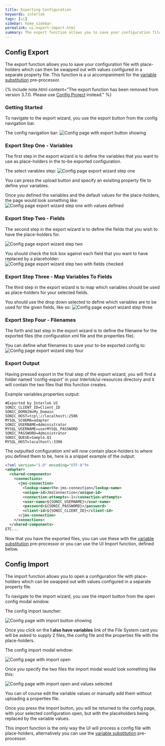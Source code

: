 ```yaml
---
title: Exporting Configuration
keywords: interlok
tags: [ui]
sidebar: home_sidebar
permalink: ui-export-import.html
summary: The export function allows you to save your configuration file with place-holders which can then be swapped out with values configured in a separate property file
---
```


## Config Export ##

The export function allows you to save your configuration file with place-holders which can then be swapped out with values configured in a separate property file. This function is a ui accompaniment for the [variable substitution](/pages/advanced/advanced-configuration-pre-processors#variable-substitution) pre-processor.

{% include note.html content="The export function has been removed from version 3.7.0. Please use [Config Project](/pages/ui/ui-config-project) instead." %}

### Getting Started ###

To navigate to the export wizard, you use the export button from the config navigation bar.

The config navigation bar:
![Config page with export button showing](../../images/ui-user-guide/config-export-button.png)


### Export Step One - Variables ###

The first step in the export wizard is to define the variables that you want to use as place-holders in the to-be exported configuration.

The select varables step:
![Config page export wizard step one](../../images/ui-user-guide/config-export-step-one.png)

You can press the upload button and specify an exisiting property file to define your variables.

Once you defined the variables and the default values for the place-holders, the page would look something like:
![Config page export wizard step one with values defined](../../images/ui-user-guide/config-export-step-one-with-values.png)

### Export Step Two - Fields ###

The second step in the export wizard is to define the fields that you wish to have the place-holders for.

![Config page export wizard step two](../../images/ui-user-guide/config-export-step-two.png)

You should check the tick box against each field that you want to have replaced by a placeholder:
![Config page export wizard step two with fields checked](../../images/ui-user-guide/config-export-step-two-checked.png)

### Export Step Three - Map Variables To Fields ###

The third step in the export wizard is to map which variables should be used as place-holders for your selected fields.

You should use the drop down selected to define which variables are to be used for the given fields, like so:
![Config page export wizard step three](../../images/ui-user-guide/config-export-three.png)

### Export Step Four - Filenames ###

The forth and last step in the export wizard is to define the filename for the exported files (the configuration xml file and the properties file).

You can define what filenames to save your to-be exported config to:
![Config page export wizard step four](../../images/ui-user-guide/config-export-step-four.png)

### Export Output ###

Having pressed export in the final step of the export wizard, you will find a folder named 'config-export' in your Interlok/ui-resources directory and it will contain the two files that this function creates.

Example variables.properties output:

```
#Exported by Interlok UI
SONIC_CLIENT_ID=Client_ID
SONIC_DOMAIN=My_Domain
SONIC_HOST=tcp\://localhost\:2506
MYSQL_SCHEMA=adapter
SONIC_USERNAME=Administrator
MYSQL_USERNAME=userMYSQL_PASSWORD
SONIC_PASSWORD=Administrator
SONIC_QUEUE=Sample.Q1
MYSQL_HOST=localhost\:3306
```

The outputted configuration xml will now contain place-holders to where you defined them to be, here is a snippet example of the output:

```xml
<?xml version="1.0" encoding="UTF-8"?>
<adapter>
  <shared-components>
    <connections>
      <jms-connection>
        <lookup-name>the-jms-connection</lookup-name>
        <unique-id>JmsConnection</unique-id>
        <connection-attempts>-1</connection-attempts>
        <user-name>${SONIC_USERNAME}</user-name>
        <password>${SONIC_PASSWORD}</password>
        <client-id>${SONIC_CLIENT_ID}</client-id>
      </jms-connection>
    </connections>
  </shared-components>
ETC...
```

Now that you have the exported files, you can use these with the  [variable substitution](/pages/advanced/advanced-configuration-pre-processors#variable-substitution) pre-processor or you can use the UI Import function, defined below.

## Config Import ##

The import function allows you to open a configuration file with place-holders which can be swapped out with values configured in a separate property file.

To navigate to the import wizard, you use the import button from the open config modal window.

The config import launcher:

![Config page with import button showing](../../images/ui-user-guide/config-import-open.png)

Once you click on the **I also have variables** link of the File System card you will be asked to supply 2 files, the config file and the properties file with the place-holders.

The config import modal window:

![Config page with import open](../../images/ui-user-guide/config-import.png)

Once you specify the two files the import modal would look something like this:

![Config page with import open and values selected](../../images/ui-user-guide/config-import-selected.png)

You can of course edit the variable values or manually add them without uploading a properties file.

Once you press the Import button, you will be returned to the config page, with your selected configuration open, but with the placeholders being replaced by the variable values.

This import function is the only way the UI will process a config file with place-holders, alternatively you can use the  [variable substitution](/pages/advanced/advanced-configuration-pre-processors#variable-substitution) pre-processor.
